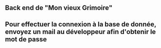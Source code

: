 ## Back end de "Mon vieux Grimoire"

## Pour effectuer la connexion à la base de donnée, envoyez un mail au développeur afin d'obtenir le mot de passe